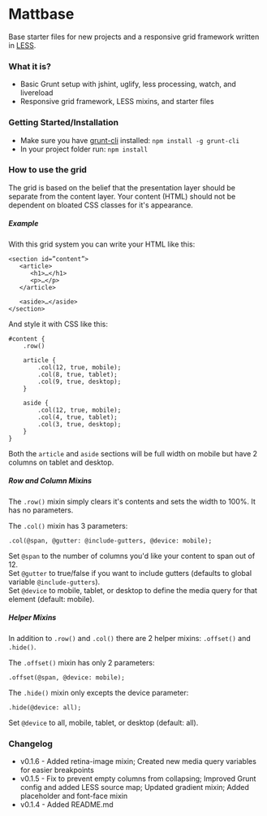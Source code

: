 # Mattbase

Base starter files for new projects and a responsive grid framework written in [LESS](http://lesscss.org/).

### What it is?
- Basic Grunt setup with jshint, uglify, less processing, watch, and livereload
- Responsive grid framework, LESS mixins, and starter files

### Getting Started/Installation
- Make sure you have [grunt-cli](http://gruntjs.com/getting-started) installed:
    `npm install -g grunt-cli`
- In your project folder run: `npm install`

### How to use the grid
The grid is based on the belief that the presentation layer should be separate from the content layer. Your content (HTML) should not be dependent on bloated CSS classes for it's appearance.


##### Example
With this grid system you can write your HTML like this:

    <section id=”content”>
       <article>
          <h1>…</h1>
          <p>…</p>
       </article>

       <aside>…</aside>
    </section>

And style it with CSS like this:

    #content {
    	.row()

    	article {
    		.col(12, true, mobile);
    		.col(8, true, tablet);
    		.col(9, true, desktop);
    	}

    	aside {
    		.col(12, true, mobile);
    		.col(4, true, tablet);
    		.col(3, true, desktop);
    	}
    }

Both the `article` and `aside` sections will be full width on mobile but have 2 columns on tablet and desktop.


##### Row and Column Mixins
The `.row()` mixin simply clears it's contents and sets the width to 100%. It has no parameters.

The `.col()` mixin has 3 parameters:

    .col(@span, @gutter: @include-gutters, @device: mobile);

Set `@span` to the number of columns you'd like your content to span out of 12.  
Set `@gutter` to true/false if you want to include gutters (defaults to global variable `@include-gutters`).  
Set `@device` to mobile, tablet, or desktop to define the media query for that element (default: mobile).


##### Helper Mixins
In addition to `.row()` and `.col()` there are 2 helper mixins: `.offset()` and `.hide()`.

The `.offset()` mixin has only 2 parameters:

    .offset(@span, @device: mobile);

The `.hide()` mixin only excepts the device parameter:

    .hide(@device: all);

Set `@device` to all, mobile, tablet, or desktop (default: all).


### Changelog
- v0.1.6 - Added retina-image mixin; Created new media query variables for easier breakpoints  
- v0.1.5 - Fix to prevent empty columns from collapsing; Improved Grunt config and added LESS source map; Updated gradient mixin; Added placeholder and font-face mixin  
- v0.1.4 - Added README.md
